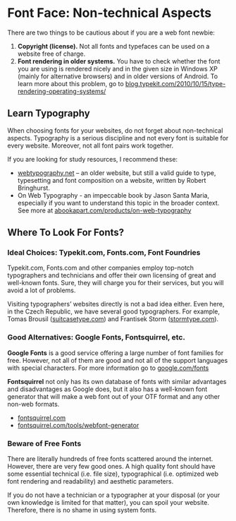 Font Face: Non-technical Aspects
================================

There are two things to be cautious about if you are a web font newbie:

1.  **Copyright (license).** Not all fonts and typefaces can be used on a
    website free of charge.
2.  **Font rendering in older systems.** You have to check whether the font you
    are using is rendered nicely and in the given size in Windows XP (mainly for
    alternative browsers) and in older versions of Android. To learn more about
    this problem, go to
    [blog.typekit.com/2010/10/15/type-rendering-operating-systems/](http://blog.typekit.com/2010/10/15/type-rendering-operating-systems/)

Learn Typography
----------------

When choosing fonts for your websites, do not forget about non-technical
aspects. Typography is a serious discipline and not every font is suitable for
every website. Moreover, not all font pairs work together.

If you are looking for study resources, I recommend these:

-   [webtypography.net](http://webtypography.net/) – an older website, but
    still a valid guide to type, typesetting and font composition on a website,
    written by Robert Bringhurst.
-   On Web Typography - an impeccable book by Jason Santa Maria, especially if
    you want to understand this topic in the broader context. See more at
    [abookapart.com/products/on-web-typography](http://abookapart.com/products/on-web-typography)

Where To Look For Fonts?
------------------------

### Ideal Choices: Typekit.com, Fonts.com, Font Foundries

Typekit.com, Fonts.com and other companies employ top-notch typographers and
technicians and offer their own licensing of great and well-known fonts. Sure,
they will charge you for their services, but you will avoid a lot of problems.

Visiting typographers’ websites directly is not a bad idea either. Even here, in
the Czech Republic, we have several good typographers. For example, Tomas
Brousil ([suitcasetype.com](http://suitcasetype.com)) and Frantisek Storm
([stormtype.com](http://stormtype.com)).

### Good Alternatives: Google Fonts, Fontsquirrel, etc.

**Google Fonts** is a good service offering a large number of font families for
free. However, not all of them are good and not all of the support languages
with special characters. For more information go to
[google.com/fonts](http://www.google.com/fonts/)

**Fontsquirrel** not only has its own database of fonts with similar advantages
and disadvantages as Google does, but it also has a well-known font generator
that will make a web font out of your OTF format and any other non-web formats.

-   [fontsquirrel.com](http://www.fontsquirrel.com/)
-   [fontsquirrel.com/tools/webfont-generator](http://www.fontsquirrel.com/tools/webfont-generator)

### Beware of Free Fonts

There are literally hundreds of free fonts scattered around the internet.
However, there are very few good ones. A high quality font should have some
essential technical (i.e. file size), typographical (i.e. optimized web font
rendering and readability) and aesthetic parameters.

If you do not have a technician or a typographer at your disposal (or your own
knowledge is limited for that matter), you can spoil your website. Therefore,
there is no shame in using system fonts.
